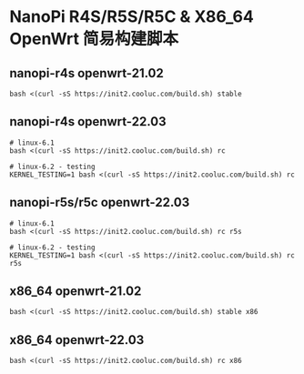 # NanoPi R4S/R5S/R5C & X86_64 OpenWrt 简易构建脚本

## nanopi-r4s openwrt-21.02
```shell
bash <(curl -sS https://init2.cooluc.com/build.sh) stable
```

## nanopi-r4s openwrt-22.03
```shell
# linux-6.1
bash <(curl -sS https://init2.cooluc.com/build.sh) rc

# linux-6.2 - testing
KERNEL_TESTING=1 bash <(curl -sS https://init2.cooluc.com/build.sh) rc
```

## nanopi-r5s/r5c openwrt-22.03
```shell
# linux-6.1
bash <(curl -sS https://init2.cooluc.com/build.sh) rc r5s

# linux-6.2 - testing
KERNEL_TESTING=1 bash <(curl -sS https://init2.cooluc.com/build.sh) rc r5s
```

## x86_64 openwrt-21.02
```shell
bash <(curl -sS https://init2.cooluc.com/build.sh) stable x86
```

## x86_64 openwrt-22.03
```shell
bash <(curl -sS https://init2.cooluc.com/build.sh) rc x86
```
